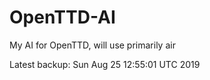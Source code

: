 # OpenTTD-AI
My AI for OpenTTD, will use primarily air

Latest backup: Sun Aug 25 12:55:01 UTC 2019
